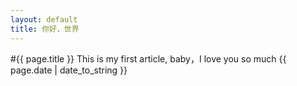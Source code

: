 ```yaml
---
layout: default
title: 你好，世界 
---
```

#{{ page.title }}
This is my first article, baby，I love you so much
{{ page.date | date_to_string }}

